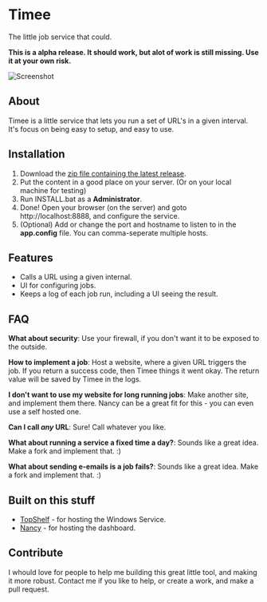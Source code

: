 Timee
=====
The little job service that could. 
 
**This is a alpha release. It should work, but alot of work is still missing. Use it at your own risk.**

![Screenshot](http://deldysoft.cloudapp.net/timee/screenshot.png)

About
-----
Timee is a little service that lets you run a set of URL's in a given interval. It's focus on being easy to setup, and easy to use.

Installation
------------
1. Download the [zip file containing the latest release](http://deldysoft.cloudapp.net/timee/1.0.0.0.zip). 
2. Put the content in a good place on your server. (Or on your local machine for testing)
3. Run INSTALL.bat as a **Administrator**.
4. Done! Open your browser (on the server) and goto http://localhost:8888, and configure the service.
5. (Optional) Add or change the port and hostname to listen to in the __app.config__ file. You can comma-seperate multiple hosts.

Features
--------
* Calls a URL using a given internal.
* UI for configuring jobs.
* Keeps a log of each job run, including a UI seeing the result.

FAQ
---

**What about security**:
Use your firewall, if you don't want it to be exposed to the outside.

**How to implement a job**:
Host a website, where a given URL triggers the job. If you return a success code, then Timee things it went okay. The return value will be saved by Timee in the logs.

**I don't want to use my website for long running jobs**:
Make another site, and implement them there. Nancy can be a great fit for this - you can even use a self hosted one.

**Can I call _any_ URL**:
Sure! Call whatever you like.

**What about running a service a fixed time a day?**:
Sounds like a great idea. Make a fork and implement that. :)

**What about sending e-emails is a job fails?**:
Sounds like a great idea. Make a fork and implement that. :)

Built on this stuff
--------------------
* [TopShelf](http://topshelf-project.com/) - for hosting the Windows Service.
* [Nancy](http://nancyfx.org/) - for hosting the dashboard.

Contribute
----------
I whould love for people to help me building this great little tool, and making it more robust. Contact me if you like to help, or create a work, and make a pull request.